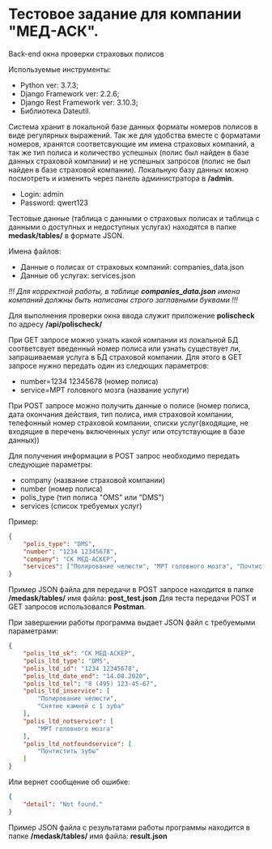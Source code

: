 # Тестовое задание для компании "МЕД-АСК".

Back-end окна проверки страховых полисов

Используемые инструменты:
- Python ver: 3.7.3;
- Django Framework ver: 2.2.6;
- Django Rest Framework ver: 3.10.3;
- Библиотека Dateutil.

Система хранит в локальной базе данных форматы номеров полисов в виде регулярных выражений. Так же для удобства вместе с форматами номеров, хранятся соответсвующие им имена страховых компаний, а так же тип полиса и количество успешных (полис был найден в базе данных страховой компании) и не успешных запросов (полис не был найден в базе страховой компании). 
Локальную базу данных можно посмотреть и изменить  через панель администратора в **/admin**. 
- Login: admin 
- Password: qwert123

Тестовые данные (таблица с данными о страховых полисах и таблица с данными о доступных и недоступных услугах) находятся в папке **medask/tables/** в формате JSON.

Имена файлов:
- Данные  о полисах от страховых компаний: companies_data.json
- Данные об услугах: services.json

*!!! Для корректной работы, в таблице **companies_data.json** имена компаний должны быть написаны строго заглавными буквами !!!*

Для выполнения проверки окна ввода служит приложение **polischeck** по адресу **/api/polischeck/**

При GET запросе можно узнать какой компании из локальной БД соответсвует введенный номер полиса или узнать существует ли, запрашиваемая услуга в БД страховой компании. Для этого в GET запросе нужно передать один из следющих параметров:
- number=1234 12345678 (номер полиса)
- service=МРТ головного мозга (название услуги)

При POST запросе можно получить данные о полисе (номер полиса, дата окончания действия, тип полиса, имя страховой компании, телефонный номер страховой компании, списки услуг(входящие, не входящие в перечень включенных услуг или отсутствующие в базе данных))

Для получения информации в POST запрос необходимо передать следующие параметры:
- company (название страховой компании)
- number (номер полиса)
- polis_type (тип полиса "OMS" или "DMS")
- services (список требуемых услуг)

Пример:
```JSON
{
	"polis_type": "DMS",
	"number": "1234 12345678",
	"company": "СК МЕД-АСКЕР",
	"services": ["Полирование челюсти", "МРТ головного мозга", "Почтистить зубы", "Снятие камней с 1 зуба"]
}
```

Пример JSON файла для передачи в POST запросе находится в папке **/medask/tables/** имя файла: **post_test.json**
Для теста передачи POST и GET запросов использовался **Postman**.

При завершении работы программа выдает JSON файл с требуемыми параметрами:
```JSON
{
    "polis_ltd_sk": "СК МЕД-АСКЕР",
    "polis_ltd_type": "DMS",
    "polis_ltd_id": "1234 12345678",
    "polis_ltd_date_end": "14.08.2020",
    "polis_ltd_tel": "8 (495) 123-45-67",
    "polis_ltd_inservice": [
        "Полирование челюсти",
        "Снятие камней с 1 зуба"
    ],
    "polis_ltd_notservice": [
        "МРТ головного мозга"
    ],
    "polis_ltd_notfoundservice": [
        "Почтистить зубы"
    ]
}
```
Или вернет сообщение об ошибке:
```JSON
{
    "detail": "Not found."
}
```
Пример JSON файла с результатами работы программы находится в папке **/medask/tables/** имя файла: **result.json**
